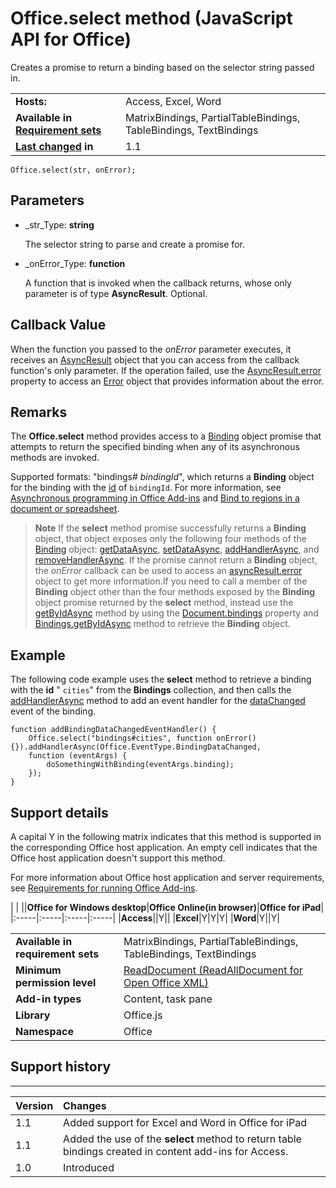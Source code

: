 
# Office.select method (JavaScript API for Office)
Creates a promise to return a binding based on the selector string passed in.

|||
|:-----|:-----|
|**Hosts:**|Access, Excel, Word|
|**Available in [Requirement sets](http://msdn.microsoft.com/library/6b6702f2-b0a5-46ab-a356-8dda897ca8ae%28Office.15%29.aspx)**|MatrixBindings, PartialTableBindings, TableBindings, TextBindings|
|**[Last changed](#bk_history) in**|1.1|

```
Office.select(str, onError);
```


## Parameters


-  _str_Type:  **string**
    
    The selector string to parse and create a promise for.
    

-  _onError_Type:  **function**
    
    A function that is invoked when the callback returns, whose only parameter is of type  **AsyncResult**. Optional.
    

## Callback Value

When the function you passed to the  _onError_ parameter executes, it receives an [AsyncResult](../reference/shared/asyncresult-object.md) object that you can access from the callback function's only parameter. If the operation failed, use the [AsyncResult.error](../reference/shared/asyncresult/error-property.md) property to access an [Error](../reference/shared/error/error-object.md) object that provides information about the error.


## Remarks

The  **Office.select** method provides access to a [Binding](../reference/shared/binding-object/binding-object.md) object promise that attempts to return the specified binding when any of its asynchronous methods are invoked.

Supported formats: "bindings# _bindingId_", which returns a  **Binding** object for the binding with the [id](../reference/shared/binding-object/id-property.md) of `bindingId`. For more information, see [Asynchronous programming in Office Add-ins](http://msdn.microsoft.com/library/7fe6bb42-3178-4d96-85f5-af5caea7b950%28Office.15%29.aspx#AsyncProgramming_PromisesPattern) and [Bind to regions in a document or spreadsheet](http://msdn.microsoft.com/library/5bf788db-d788-4d91-bcb6-fc3913b40012%28Office.15%29.aspx).


 >**Note**  If the  **select** method promise successfully returns a **Binding** object, that object exposes only the following four methods of the [Binding](../reference/shared/binding-object/binding-object.md) object: [getDataAsync](../reference/shared/binding-object/getdataasync-method.md), [setDataAsync](../reference/shared/binding-object/setdataasync-method.md), [addHandlerAsync](../reference/shared/binding-object/addhandlerasync-method.md), and [removeHandlerAsync](../reference/shared/binding-object/removehandlerasync-method.md). If the promise cannot return a  **Binding** object, the _onError_ callback can be used to access an [asyncResult.error](../reference/shared/asyncresult/error-property.md) object to get more information.If you need to call a member of the  **Binding** object other than the four methods exposed by the **Binding** object promise returned by the **select** method, instead use the [getByIdAsync](../reference/shared/bindings-object/getbyidasync-method.md) method by using the [Document.bindings](../reference/shared/document/bindings-property.md) property and [Bindings.getByIdAsync](../reference/shared/bindings-object/getbyidasync-method.md) method to retrieve the **Binding** object.


## Example

The following code example uses the  **select** method to retrieve a binding with the **id** " `cities`" from the  **Bindings** collection, and then calls the [addHandlerAsync](../reference/shared/binding-object/addhandlerasync-method.md) method to add an event handler for the [dataChanged](../reference/shared/binding-object/data-changed-event/bindingdatachanged-event.md) event of the binding.


```
function addBindingDataChangedEventHandler() {
    Office.select("bindings#cities", function onError(){}).addHandlerAsync(Office.EventType.BindingDataChanged,
    function (eventArgs) {
        doSomethingWithBinding(eventArgs.binding);
    });
}

```




## Support details
<a name="bk_support"> </a>

A capital Y in the following matrix indicates that this method is supported in the corresponding Office host application. An empty cell indicates that the Office host application doesn't support this method.

For more information about Office host application and server requirements, see [Requirements for running Office Add-ins](http://msdn.microsoft.com/library/67340567-bb9a-498c-96d3-3f52f28c16bc%28Office.15%29.aspx).


|
|
||**Office for Windows desktop**|**Office Online(in browser)**|**Office for iPad**|
|:-----|:-----|:-----|:-----|
|**Access**||Y||
|**Excel**|Y|Y|Y|
|**Word**|Y||Y|

|||
|:-----|:-----|
|**Available in requirement sets**|MatrixBindings, PartialTableBindings, TableBindings, TextBindings|
|**Minimum permission level**|[ReadDocument (ReadAllDocument for Open Office XML)](http://msdn.microsoft.com/library/da2efadc-4ebf-45fe-be39-397ac1eb1dbd%28Office.15%29.aspx)|
|**Add-in types**|Content, task pane|
|**Library**|Office.js|
|**Namespace**|Office|

## Support history
<a name="bk_history"> </a>


****


|**Version**|**Changes**|
|:-----|:-----|
|1.1|Added support for Excel and Word in Office for iPad|
|1.1|Added the use of the  **select** method to return table bindings created in content add-ins for Access.|
|1.0|Introduced|
